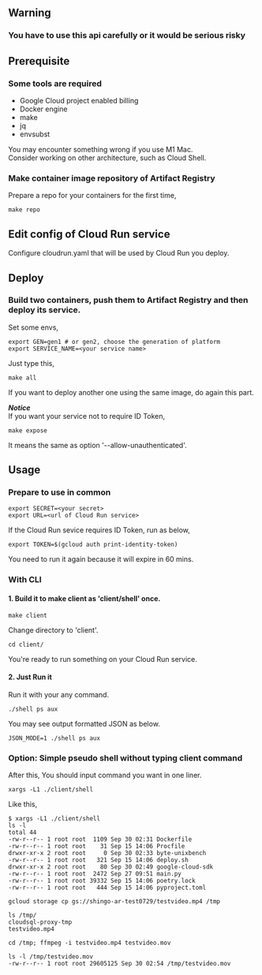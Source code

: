 ## Warning
### You have to use this api carefully or it would be serious risky

## Prerequisite
### Some tools are required
- Google Cloud project enabled billing
- Docker engine
- make
- jq
- envsubst  

You may encounter something wrong if you use M1 Mac.  
Consider working on other architecture, such as Cloud Shell.

### Make container image repository of Artifact Registry
Prepare a repo for your containers for the first time,
```
make repo
```

## Edit config of Cloud Run service
Configure cloudrun.yaml that will be used by Cloud Run you deploy.

## Deploy
### Build two containers, push them to Artifact Registry and then deploy its service.
Set some envs,
```
export GEN=gen1 # or gen2, choose the generation of platform
export SERVICE_NAME=<your service name>
```

Just type this,
```
make all
```
If you want to deploy another one using the same image, do again this part.

***Notice***  
If you want your service not to require ID Token,
```
make expose
```
It means the same as option '--allow-unauthenticated'.

## Usage
### Prepare to use in common
```
export SECRET=<your secret>
export URL=<url of Cloud Run service>
```
If the Cloud Run sevice requires ID Token, run as below,
```
export TOKEN=$(gcloud auth print-identity-token)
```
You need to run it again because it will expire in 60 mins.

### With CLI

#### 1. Build it to make client as 'client/shell' once.
```
make client
```
Change directory to 'client'.
```
cd client/
```
You're ready to run something on your Cloud Run service.

#### 2. Just Run it

Run it with your any command.
```
./shell ps aux
```

You may see output formatted JSON as below.
```
JSON_MODE=1 ./shell ps aux
```

### Option: Simple pseudo shell without typing client command

After this, You should input command you want in one liner.
```
xargs -L1 ./client/shell
```

Like this,
```
$ xargs -L1 ./client/shell
ls -l
total 44
-rw-r--r-- 1 root root  1109 Sep 30 02:31 Dockerfile
-rw-r--r-- 1 root root    31 Sep 15 14:06 Procfile
drwxr-xr-x 2 root root     0 Sep 30 02:33 byte-unixbench
-rw-r--r-- 1 root root   321 Sep 15 14:06 deploy.sh
drwxr-xr-x 2 root root    80 Sep 30 02:49 google-cloud-sdk
-rw-r--r-- 1 root root  2472 Sep 27 09:51 main.py
-rw-r--r-- 1 root root 39332 Sep 15 14:06 poetry.lock
-rw-r--r-- 1 root root   444 Sep 15 14:06 pyproject.toml

gcloud storage cp gs://shingo-ar-test0729/testvideo.mp4 /tmp

ls /tmp/
cloudsql-proxy-tmp
testvideo.mp4

cd /tmp; ffmpeg -i testvideo.mp4 testvideo.mov

ls -l /tmp/testvideo.mov
-rw-r--r-- 1 root root 29605125 Sep 30 02:54 /tmp/testvideo.mov
```
